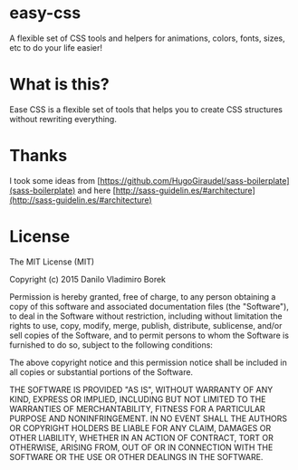 # easy-css
A flexible set of CSS tools and helpers for animations, colors, fonts, sizes, etc to do your life easier!


# What is this?
Ease CSS is a flexible set of tools that helps you to create CSS structures without rewriting everything.

# Thanks
I took some ideas from [https://github.com/HugoGiraudel/sass-boilerplate](sass-boilerplate) and here [http://sass-guidelin.es/#architecture](http://sass-guidelin.es/#architecture)

# License
The MIT License (MIT)

Copyright (c) 2015 Danilo Vladimiro Borek

Permission is hereby granted, free of charge, to any person obtaining a copy
of this software and associated documentation files (the "Software"), to deal
in the Software without restriction, including without limitation the rights
to use, copy, modify, merge, publish, distribute, sublicense, and/or sell
copies of the Software, and to permit persons to whom the Software is
furnished to do so, subject to the following conditions:

The above copyright notice and this permission notice shall be included in all
copies or substantial portions of the Software.

THE SOFTWARE IS PROVIDED "AS IS", WITHOUT WARRANTY OF ANY KIND, EXPRESS OR
IMPLIED, INCLUDING BUT NOT LIMITED TO THE WARRANTIES OF MERCHANTABILITY,
FITNESS FOR A PARTICULAR PURPOSE AND NONINFRINGEMENT. IN NO EVENT SHALL THE
AUTHORS OR COPYRIGHT HOLDERS BE LIABLE FOR ANY CLAIM, DAMAGES OR OTHER
LIABILITY, WHETHER IN AN ACTION OF CONTRACT, TORT OR OTHERWISE, ARISING FROM,
OUT OF OR IN CONNECTION WITH THE SOFTWARE OR THE USE OR OTHER DEALINGS IN THE
SOFTWARE.
